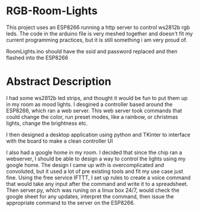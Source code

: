 # RGB-Room-Lights

This project uses an ESP8266 running a http server to control ws2812b rgb leds. The code in the arduino file is very meshed together and doesn't fit my current programming practices, but it is still something i am very proud of.

RoomLights.ino should have the ssid and password replaced and then flashed into the ESP8266

# Abstract Description
I had some ws2812b led strips, and thought it would be fun to put them up in my room as mood lights. I desgined a controller based around the ESP8266, which ran a web server. This web server took commands that could change the color, run preset modes, like a rainbow, or christmas lights, change the brightness etc.

I then designed a desktop application using python and TKinter to interface with the board to make a clean controller UI 

I also had a google home in my room. I decided that since the chip ran a webserver, I should be able to design a way to control the lights using my google home. The design I came up with is overcomplicated and convoluted, but it used a lot of pre existing tools and fit my use case just fine. Using the free service IFTTT, I set up rules to create a voice command that would take any input after the command and write it to a spreadsheet. Then server.py, which was runing on a linux box 24/7, would check the google sheet for any updates, interpret the command, then issue the appropriate command to the server on the ESP8266. 
